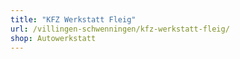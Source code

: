 ```yaml
---
title: "KFZ Werkstatt Fleig"
url: /villingen-schwenningen/kfz-werkstatt-fleig/
shop: Autowerkstatt
---
```

